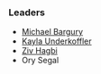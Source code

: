### Leaders
* [Michael Bargury](mailto:michael.bargury@owasp.org)
* [Kayla Underkoffler](mailto:kayla.underkoffler@owasp.org)
* [Ziv Hagbi](mailto:zivh@zenity.io)
* Ory Segal
